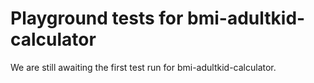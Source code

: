 # Playground tests for bmi-adultkid-calculator
We are still awaiting the first test run for bmi-adultkid-calculator.
